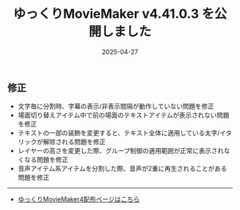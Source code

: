 ﻿---
title: ゆっくりMovieMaker v4.41.0.3 を公開しました
date: 2025-04-27
tags: [YMM4,お知らせ]
---
## 修正
- 文字毎に分割時、字幕の表示/非表示間隔が動作していない問題を修正
- 場面切り替えアイテム中で前の場面のテキストアイテムが表示されない問題を修正
- テキストの一部の装飾を変更すると、テキスト全体に適用している太字/イタリックが解除される問題を修正
- レイヤーの高さを変更した際、グループ制御の適用範囲が正常に表示されなくなる問題を修正
- 音声アイテム系アイテムを分割した際、音声が2重に再生されることがある問題を修正

---

- [ゆっくりMovieMaker4配布ページはこちら](../index.md)